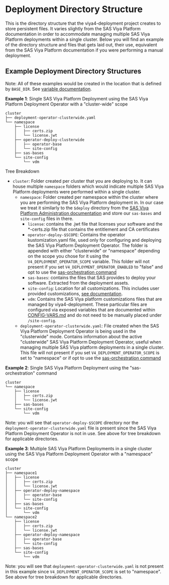 # Deployment Directory Structure 

This is the directory structure that the viya4-deployment project creates to store persistent files. It varies slightly from the SAS Viya Platform documentation in order to accommodate managing multiple SAS Viya Platform deployments within a single cluster. Below you will find an example of the directory structure and files that gets laid out, their use, equivalent from the SAS Viya Platform documentation if you were performing a manual deployment.

## Example Deployment Directory Structures

Note: All of these examples would be created in the location that is  defined by `BASE_DIR`. See [variable documentation](https://github.com/sassoftware/viya4-deployment/blob/main/docs/CONFIG-VARS.md#base).


**Example 1**: Single SAS Viya Platform Deployment using the SAS Viya Platform Deployment Operator with a "cluster-wide" scope

```shell
cluster
├── deployment-operator-clusterwide.yaml
└── namespace
    ├── license
    │   ├── certs.zip
    │   └── license.jwt
    ├── operator-deploy-clusterwide
    │   ├── operator-base
    │   └── site-config
    ├── sas-bases
    └── site-config
        └── vdm
```

Tree Breakdown

* `cluster`: Folder created per cluster that you are deploying to. It can house multiple `namespace` folders which would indicate multiple SAS Viya Platform deployments were performed within a single cluster.
  * `namespace`: Folder created per namespace within the cluster where you are performing the SAS Viya Platform deployment in. In our case we treat it similarly to the `$deploy` directory from the [SAS Viya Platform Administration documentation](https://go.documentation.sas.com/doc/en/sasadmincdc/default/dplyml0phy0dkr/p1goxvcgpb7jxhn1n85ki73mdxc8.htm#p03uez7j2g8f0vn1m4xch4izmum0) and store our `sas-bases` and `site-config` files in there.
    * `license`: contains the .jwt file that licenses your software and the *-certs.zip file that contains the entitlement and CA certificates
    * `operator-deploy-$SCOPE`: Contains the operator kustomization.yaml file, used only for configuring and deploying the SAS Viya Platform Deployment Operator. The folder is appended with either "clusterwide" or "namespace" depending on the scope you chose for it using the `V4_DEPLOYMENT_OPERATOR_SCOPE` variable. This folder will not present if you set  `V4_DEPLOYMENT_OPERATOR_ENABLED` to "false" and opt to use the [sas-orchestration command](https://documentation.sas.com/?cdcId=itopscdc&cdcVersion=default&docsetId=itopscon&docsetTarget=p0839p972nrx25n1dq264egtgrcq.htm)
    * `sas-bases`: contains the files that SAS provides to deploy your software. Extracted from the deployment assets.
    * `site-config`: Location for all customizations. This includes user provided customizations, [see documentation](https://github.com/sassoftware/viya4-deployment#sas-viya-customizations).
    * `vdm`: Contains the SAS Viya platform customizations files that are managed by viya4-deployment. These particular files are configured via exposed variables that are documented within [CONFIG-VARS.md](docs/CONFIG-VARS.md) and do not need to be manually placed under `/site-config`.
  * `deployment-operator-clusterwide.yaml`: File created when the SAS Viya Platform Deployment Operator is being used in the "clusterwide" mode. Contains information about the active "clusterwide" SAS Viya Platform Deployment Operator, useful when managing multiple SAS Viya platform deployments in a single cluster. This file will not present if you set  `V4_DEPLOYMENT_OPERATOR_SCOPE` is set to "namespace" or if opt to use the [sas-orchestration command](https://documentation.sas.com/?cdcId=itopscdc&cdcVersion=default&docsetId=itopscon&docsetTarget=p0839p972nrx25n1dq264egtgrcq.htm)

  
**Example 2**: Single SAS Viya Platform Deployment using the "sas-orchestration" command

```shell
cluster
└── namespace
    ├── license
    │   ├── certs.zip
    │   └── license.jwt
    ├── sas-bases
    └── site-config
        └── vdm
```

Note: you will see that `operator-deploy-$SCOPE` directory nor the `deployment-operator-clusterwide.yaml` file is present since the SAS Viya Platform Deployment Operator is not in use. See above for tree breakdown for applicable directories.

**Example 3**: Multiple SAS Viya Platform Deployments in a single cluster using the SAS Viya Platform Deployment Operator with a "namespace" scope

```shell
cluster
├── namespace1
│   ├── license
│   │   ├── certs.zip
│   │   └── license.jwt
│   ├── operator-deploy-namespace
│   │   ├── operator-base
│   │   └── site-config
│   ├── sas-bases
│   └── site-config
│       └── vdm
└── namespace2
    ├── license
    │   ├── certs.zip
    │   └── license.jwt
    ├── operator-deploy-namespace
    │   ├── operator-base
    │   └── site-config
    ├── sas-bases
    └── site-config
        └── vdm
```

Note: you will see that `deployment-operator-clusterwide.yaml` is not present in this example since `V4_DEPLOYMENT_OPERATOR_SCOPE` is set to "namespace". See above for tree breakdown for applicable directories.